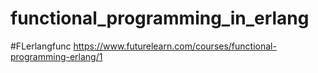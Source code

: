 # functional_programming_in_erlang
#FLerlangfunc https://www.futurelearn.com/courses/functional-programming-erlang/1
